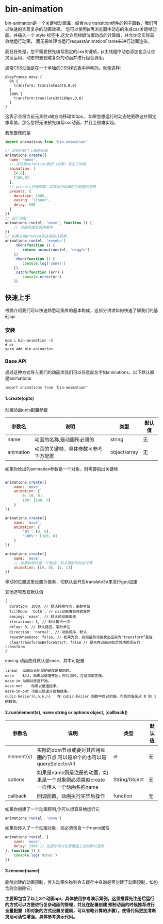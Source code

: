 # bin-animation

bin-animation是一个关键帧动画库，结合vue transition组件的钩子函数，我们可以快速的实现复杂的动画效果。
您可以使用js再浏览器中动态的生成css关键帧动画。并插入一个 style 标签中,这允许您根据位置动态的计算值，并允许您实际高效地运行动画，
而无需处理或运行requestAnimationFrame来进行动画渲染。

而且好处是，您不需要预先编写固定的css关键帧，js主线程中动态添加也会让你灵活运用，动态的去创建复杂的动画并进行组合调用。

通常CSS动画是在一个单独的CSS样式表中声明的，就像这样:

```
@keyframes move {
  0% {
    transform: translate3d(0,0,0)
  }
  100% {
    transform:translate3d(100px,0,0)
  }
}
```

这表示会将当前元素往x轴方向移动100px，
如果您想运行时动态地更改这些固定像素值，那么您将无法预先编写css动画，并且会很难实现。

我想要做的是

```javascript
import animations from 'bin-animation'

// 这就创建了上面的动画
animations.create({
  name: 'move',
  // 实际是animation数组（对象）发生了动画
  animation: [
	[0,0], 
	[100,0]
  ],
  // presets可选预置，实际运行动画时会配置的参数
  presets: {
    duration: 1000,
    easing: 'linear',
    delay: 500
  }
})
// 运行动画
animations.run(el, 'move', function () {
	// 动画完成后调用事件
})
// 如果支持promise则支持链式调用
animations.run(el, 'moveUp')
	.then(function () {
		return animations(el, 'wiggle')
	})
	.then(function () {
		console.log('done!')
	})
	.catch(function (err) {
		console.error(err)
	})
```

## 快速上手

根据介绍我们可以快速熟悉动画库的基本构成，这部分讲讲如何快速了解我们的基础api

### 安装

```shell
npm i bin-animation -S
# or 
yarn add bin-animation
```

### Base API

通过这种方式导入我们的动画库我们可以任意起名字如animations，以下默认都是animations

```
import animations from 'bin-animation'
```

#### 1.create(opts)

创建动画opts配置参数

| 参数名 | 说明 | 类型 | 默认值 |
|---------|---------|---------|---------|
| name  | 动画的名称,是动画所必须的| string | 无 |
| animation   | 动画的关键帧，具体参数可参考下方配置 | object/array | 无 |

如果你给出的animation参数是一个对象，则需要指出关键帧

```javascript

animations.create({
	name: 'move',
	animation: {
		0: [0, 0],
		100: [100, 0]
	}
})

animations.create({
	name: 'move',
	animation: {
		'0%': [0, 0],
		'100%': [100, 0]
	}
})

animations.create({
	name: 'move',
	// 如果你给的是一个数组，则关键帧为动态计算
	animation: [[0, 0], [1, 1]]
})
```

移动的位置这里设置为像素，切默认会开启translate3d来进行gpu加速

其他选项及其默认值

```
{
  duration: 1000, // 默认持续时间，毫秒单位
  fillMode: 'both', // css动画填充模式属性
  easing: 'ease', // 默认的动画曲线
  iterations: 1, // 默认执行一次
  delay: 0, // 默认延迟，毫秒单位
  direction: 'normal', // 动画顺序，默认
  resetWhenDone: false, // 如果为真，则将最终动画状态应用为“transform”属性
  clearTransformsBeforeStart: false // 是否在动画开始之前清除现有的transform
}
```

easing 动画曲线默认是ease，其中可配置

    linear	动画从头到尾的速度是相同的。
    ease	默认。动画以低速开始，然后加快，在结束前变慢。
    ease-in	动画以低速开始。	
    ease-out	动画以低速结束。	
    ease-in-out	动画以低速开始和结束。
    cubic-bezier(n,n,n,n)	在 cubic-bezier 函数中自己的值。可能的值是从 0 到 1 的数值。


#### 2.run(element(s), name string or options object, [callback])

| 参数名 | 说明 | 类型 | 默认值 |
|---------|---------|---------|---------|
| element(s)  | 实际的dom节点或要对其应用动画的节点,可以是单个的也可以是querySelectorAll | el | 无 |
| options   | 如果是name则是注册的动画，如果是一个对象则必须类似create一样传入一个动画名称name | String/Object | 无 |
| callback   | 回调函数，动画执行完毕后操作 | function | 无 |

如果你创建了一个动画预制,你可以很容易地运行它

```javascript
animations.run(el, 'move')
```

如果你传入了一个动画对象，则必须包含一个name属性

```javascript
animations.run(el, {
	name: 'move',
	delay: 1500 // 这里你可以任意覆盖上述的默认选项
}, function () {
	console.log('done!')
})
```

#### 3.remove(name)

删除创建的动画预制，传入动画名称则会去缓存中查询是否创建了动画预制，如包含则会删除它。

**主要即包含了以上3个动画api，具体使用参考演示案例，这里推荐先注册后运行的方式可以方便进行复杂动画的管理，并且在配置创建
预制动画的时候推荐进行全量配置（即对象的方式设置关键帧，可以省略计算的步骤），使得代码更加清晰灵活可读性增强，具体参考演示代码。**
